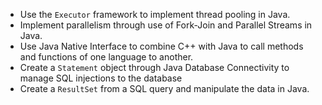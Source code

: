 - Use the `Executor` framework to implement thread pooling in Java.
- Implement parallelism through use of Fork-Join and Parallel Streams in Java.
- Use Java Native Interface to combine C++ with Java to call methods and functions of one language to another.
- Create a `Statement` object through Java Database Connectivity to manage SQL injections to the database
- Create a `ResultSet` from a SQL query and manipulate the data in Java.
